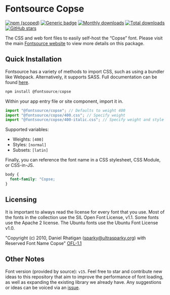 # Fontsource Copse

[![npm (scoped)](https://img.shields.io/npm/v/@fontsource/copse?color=brightgreen)](https://www.npmjs.com/package/@fontsource/copse) [![Generic badge](https://img.shields.io/badge/fontsource-passing-brightgreen)](https://github.com/fontsource/fontsource) [![Monthly downloads](https://badgen.net/npm/dm/@fontsource/copse)](https://github.com/fontsource/fontsource) [![Total downloads](https://badgen.net/npm/dt/@fontsource/copse)](https://github.com/fontsource/fontsource) [![GitHub stars](https://img.shields.io/github/stars/fontsource/fontsource.svg?style=social&label=Star)](https://github.com/fontsource/fontsource/stargazers)

The CSS and web font files to easily self-host the “Copse” font. Please visit the main [Fontsource website](https://fontsource.org/fonts/copse) to view more details on this package.

## Quick Installation

Fontsource has a variety of methods to import CSS, such as using a bundler like Webpack. Alternatively, it supports SASS. Full documentation can be found [here](https://beta.fontsource.org/docs/getting-started/introduction).

```javascript
npm install @fontsource/copse
```

Within your app entry file or site component, import it in.

```javascript
import "@fontsource/copse"; // Defaults to weight 400
import "@fontsource/copse/400.css"; // Specify weight
import "@fontsource/copse/400-italic.css"; // Specify weight and style

```

Supported variables:
- Weights: `[400]`
- Styles: `[normal]`
- Subsets: `[latin]`

Finally, you can reference the font name in a CSS stylesheet, CSS Module, or CSS-in-JS.

```css
body {
  font-family: "Copse;
}
```

## Licensing
It is important to always read the license for every font that you use.
Most of the fonts in the collection use the SIL Open Font License, v1.1. Some fonts use the Apache 2 license. The Ubuntu fonts use the Ubuntu Font License v1.0.

"Copyright (c) 2010, Daniel Rhatigan (sparky@ultrasparky.org) with Reserved Font Name Copse"
[OFL-1.1](http://scripts.sil.org/OFL)

## Other Notes
Font version (provided by source): `v15`.
Feel free to star and contribute new ideas to this repository that aim to improve the performance of font loading, as well as expanding the existing library we already have. Any suggestions or ideas can be voiced via an [issue](https://github.com/fontsource/fontsource/issues).